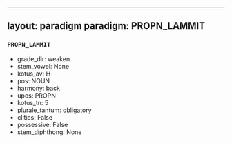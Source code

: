 
---
layout: paradigm
paradigm: PROPN_LAMMIT
---
### ` PROPN_LAMMIT `


* grade_dir: weaken
* stem_vowel: None
* kotus_av: H
* pos: NOUN
* harmony: back
* upos: PROPN
* kotus_tn: 5
* plurale_tantum: obligatory
* clitics: False
* possessive: False
* stem_diphthong: None
